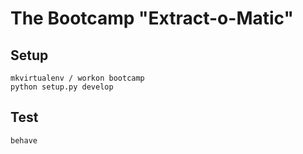 # The Bootcamp "Extract-o-Matic"

## Setup

    mkvirtualenv / workon bootcamp
    python setup.py develop

## Test

    behave
